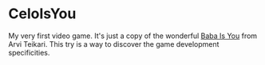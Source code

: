 # CeloIsYou

My very first video game. It's just a copy of the wonderful [Baba Is You](https://hempuli.com/baba) from Arvi Teikari. This try is a way to discover the game development specificities.
